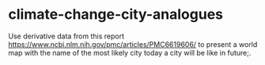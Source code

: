 # climate-change-city-analogues
Use derivative data from this report https://www.ncbi.nlm.nih.gov/pmc/articles/PMC6619606/ to present a world map with the name of the most likely city today a city will be like in future;. 
